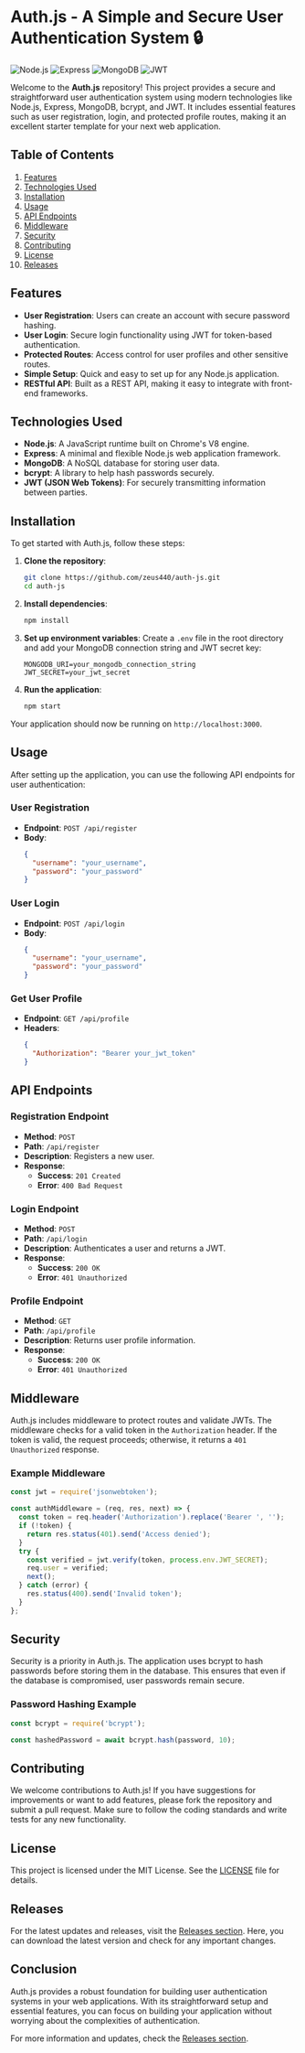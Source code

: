 # Auth.js - A Simple and Secure User Authentication System 🔒

![Node.js](https://img.shields.io/badge/Node.js-339933?style=flat&logo=node.js&logoColor=white) ![Express](https://img.shields.io/badge/Express.js-404D59?style=flat&logo=express&logoColor=white) ![MongoDB](https://img.shields.io/badge/MongoDB-47A248?style=flat&logo=mongodb&logoColor=white) ![JWT](https://img.shields.io/badge/JWT-000000?style=flat&logo=json-web-tokens&logoColor=white)

Welcome to the **Auth.js** repository! This project provides a secure and straightforward user authentication system using modern technologies like Node.js, Express, MongoDB, bcrypt, and JWT. It includes essential features such as user registration, login, and protected profile routes, making it an excellent starter template for your next web application.

## Table of Contents

1. [Features](#features)
2. [Technologies Used](#technologies-used)
3. [Installation](#installation)
4. [Usage](#usage)
5. [API Endpoints](#api-endpoints)
6. [Middleware](#middleware)
7. [Security](#security)
8. [Contributing](#contributing)
9. [License](#license)
10. [Releases](#releases)

## Features

- **User Registration**: Users can create an account with secure password hashing.
- **User Login**: Secure login functionality using JWT for token-based authentication.
- **Protected Routes**: Access control for user profiles and other sensitive routes.
- **Simple Setup**: Quick and easy to set up for any Node.js application.
- **RESTful API**: Built as a REST API, making it easy to integrate with front-end frameworks.

## Technologies Used

- **Node.js**: A JavaScript runtime built on Chrome's V8 engine.
- **Express**: A minimal and flexible Node.js web application framework.
- **MongoDB**: A NoSQL database for storing user data.
- **bcrypt**: A library to help hash passwords securely.
- **JWT (JSON Web Tokens)**: For securely transmitting information between parties.

## Installation

To get started with Auth.js, follow these steps:

1. **Clone the repository**:
   ```bash
   git clone https://github.com/zeus440/auth-js.git
   cd auth-js
   ```

2. **Install dependencies**:
   ```bash
   npm install
   ```

3. **Set up environment variables**: Create a `.env` file in the root directory and add your MongoDB connection string and JWT secret key:
   ```
   MONGODB_URI=your_mongodb_connection_string
   JWT_SECRET=your_jwt_secret
   ```

4. **Run the application**:
   ```bash
   npm start
   ```

Your application should now be running on `http://localhost:3000`.

## Usage

After setting up the application, you can use the following API endpoints for user authentication:

### User Registration

- **Endpoint**: `POST /api/register`
- **Body**:
  ```json
  {
    "username": "your_username",
    "password": "your_password"
  }
  ```

### User Login

- **Endpoint**: `POST /api/login`
- **Body**:
  ```json
  {
    "username": "your_username",
    "password": "your_password"
  }
  ```

### Get User Profile

- **Endpoint**: `GET /api/profile`
- **Headers**: 
  ```json
  {
    "Authorization": "Bearer your_jwt_token"
  }
  ```

## API Endpoints

### Registration Endpoint

- **Method**: `POST`
- **Path**: `/api/register`
- **Description**: Registers a new user.
- **Response**:
  - **Success**: `201 Created`
  - **Error**: `400 Bad Request`

### Login Endpoint

- **Method**: `POST`
- **Path**: `/api/login`
- **Description**: Authenticates a user and returns a JWT.
- **Response**:
  - **Success**: `200 OK`
  - **Error**: `401 Unauthorized`

### Profile Endpoint

- **Method**: `GET`
- **Path**: `/api/profile`
- **Description**: Returns user profile information.
- **Response**:
  - **Success**: `200 OK`
  - **Error**: `401 Unauthorized`

## Middleware

Auth.js includes middleware to protect routes and validate JWTs. The middleware checks for a valid token in the `Authorization` header. If the token is valid, the request proceeds; otherwise, it returns a `401 Unauthorized` response.

### Example Middleware

```javascript
const jwt = require('jsonwebtoken');

const authMiddleware = (req, res, next) => {
  const token = req.header('Authorization').replace('Bearer ', '');
  if (!token) {
    return res.status(401).send('Access denied');
  }
  try {
    const verified = jwt.verify(token, process.env.JWT_SECRET);
    req.user = verified;
    next();
  } catch (error) {
    res.status(400).send('Invalid token');
  }
};
```

## Security

Security is a priority in Auth.js. The application uses bcrypt to hash passwords before storing them in the database. This ensures that even if the database is compromised, user passwords remain secure.

### Password Hashing Example

```javascript
const bcrypt = require('bcrypt');

const hashedPassword = await bcrypt.hash(password, 10);
```

## Contributing

We welcome contributions to Auth.js! If you have suggestions for improvements or want to add features, please fork the repository and submit a pull request. Make sure to follow the coding standards and write tests for any new functionality.

## License

This project is licensed under the MIT License. See the [LICENSE](LICENSE) file for details.

## Releases

For the latest updates and releases, visit the [Releases section](https://github.com/zeus440/auth-js/releases). Here, you can download the latest version and check for any important changes.

## Conclusion

Auth.js provides a robust foundation for building user authentication systems in your web applications. With its straightforward setup and essential features, you can focus on building your application without worrying about the complexities of authentication.

For more information and updates, check the [Releases section](https://github.com/zeus440/auth-js/releases).